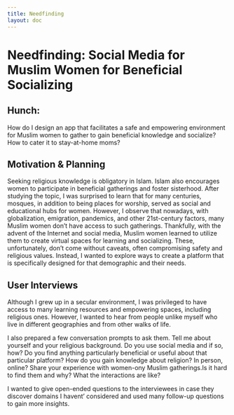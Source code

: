 ```yaml
---
title: Needfinding
layout: doc
---
```



# Needfinding: Social Media for Muslim Women for Beneficial Socializing

## Hunch:
How do I design an app that facilitates a safe and empowering environment for Muslim women to gather to gain beneficial knowledge and socialize? How to cater it to stay-at-home moms?

## Motivation & Planning
Seeking religious knowledge is obligatory in Islam. Islam also encourages women to participate in beneficial gatherings and foster sisterhood. After studying the topic, I was surprised to learn that for many centuries, mosques, in addition to being places for worship, served as social and educational hubs for women. However, I observe that nowadays, with globalization, emigration, pandemics, and other 21st-century factors, many Muslim women don’t have access to such gatherings. Thankfully, with the advent of the Internet and social media, Muslim women learned to utilize them to create virtual spaces for learning and socializing. These, unfortunately, don’t come without caveats, often compromising safety and religious values. Instead, I wanted to explore ways to create a platform that is specifically designed for that demographic and their needs.

## User Interviews
Although I grew up in a secular environment, I was privileged to have access to many learning resources and empowering spaces, including religious ones. However, I wanted to hear from people unlike myself who live in different geographies and from other walks of life. 

I also prepared a few conversation prompts to ask them.
Tell me about yourself and your religious background.
Do you use social media and if so, how? 
Do you find anything particularly beneficial or useful about that particular platform?
How do you gain knowledge about religion? In person, online?
Share your experience with women-ony Muslim gatherings.Is it hard to find them and why? What the interactions are like?

I wanted to give open-ended questions to the interviewees in case they discover domains I havent’ considered and used many follow-up questions to gain more insights.

